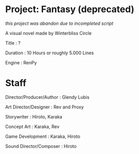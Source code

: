 # Project: Fantasy (deprecated)
_this project was abandon due to incompleted script_

A visual novel made by Winterbliss Circle

Title				: ?

Duration			: 10 Hours or roughly 5.000 Lines

Engine				: RenPy

# Staff
Director/Producer/Author	: Glendy Lubis

Art Director/Designer		: Rev and Proxy

Storywriter			: Hiroto, Karaka

Concept Art			: Karaka, Rev

Game Development		: Karaka, Hiroto

Sound Director/Composer	: Hiroto
